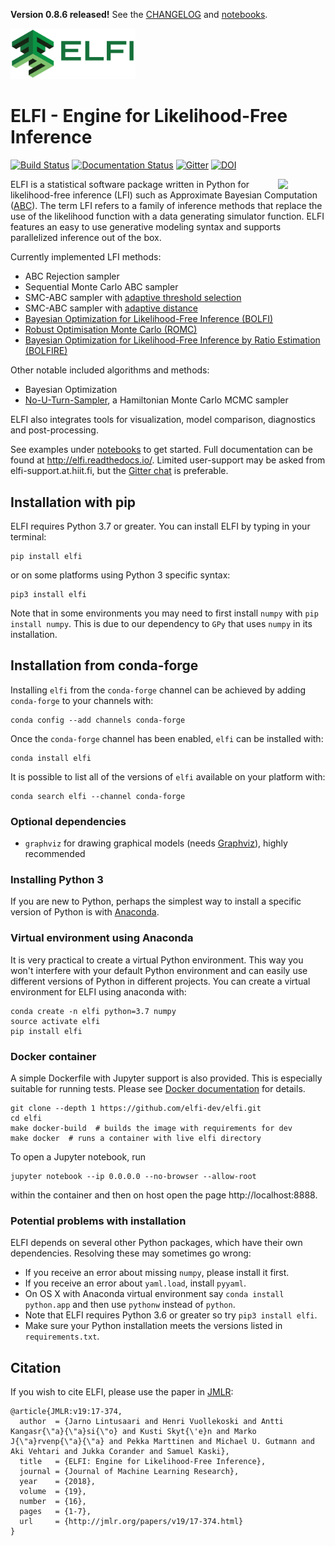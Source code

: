 **Version 0.8.6 released!** See the [CHANGELOG](CHANGELOG.rst) and [notebooks](https://github.com/elfi-dev/notebooks).

<img src="https://raw.githubusercontent.com/elfi-dev/elfi/dev/docs/logos/elfi_logo_text_nobg.png" width="200" />

ELFI - Engine for Likelihood-Free Inference
===========================================

[![Build Status](https://github.com/elfi-dev/elfi/actions/workflows/pytest.yml/badge.svg)](https://github.com/elfi-devs/elfi/actions)
[![Documentation Status](https://readthedocs.org/projects/elfi/badge/?version=latest)](http://elfi.readthedocs.io/en/latest/?badge=latest)
[![Gitter](https://badges.gitter.im/elfi-dev/elfi.svg)](https://gitter.im/elfi-dev/elfi?utm_source=badge&utm_medium=badge&utm_campaign=pr-badge)
[![DOI](https://zenodo.org/badge/69855441.svg)](https://zenodo.org/badge/latestdoi/69855441)

<img src="https://cloud.githubusercontent.com/assets/1233418/20178983/6e22ee44-a75c-11e6-8345-5934b55b9dc6.png" width="15%" align="right"></img>

ELFI is a statistical software package written in Python for likelihood-free inference (LFI) such as Approximate
Bayesian Computation ([ABC](https://en.wikipedia.org/wiki/Approximate_Bayesian_computation)).
The term LFI refers to a family of inference methods that replace the use of the likelihood function with a data
generating simulator function. ELFI features an easy to use generative modeling syntax and supports parallelized
inference out of the box.

Currently implemented LFI methods:
- ABC Rejection sampler
- Sequential Monte Carlo ABC sampler
- SMC-ABC sampler with [adaptive threshold selection](https://projecteuclid.org/journals/bayesian-analysis/advance-publication/Adaptive-Approximate-Bayesian-Computation-Tolerance-Selection/10.1214/20-BA1211.full)
- SMC-ABC sampler with [adaptive distance](https://projecteuclid.org/euclid.ba/1460641065)
- [Bayesian Optimization for Likelihood-Free Inference (BOLFI)](http://jmlr.csail.mit.edu/papers/v17/15-017.html)
- [Robust Optimisation Monte Carlo (ROMC)](https://arxiv.org/abs/1904.00670)
- [Bayesian Optimization for Likelihood-Free Inference by Ratio Estimation (BOLFIRE)](https://helda.helsinki.fi/handle/10138/305039)

Other notable included algorithms and methods:
- Bayesian Optimization
- [No-U-Turn-Sampler](http://jmlr.org/papers/volume15/hoffman14a/hoffman14a.pdf), a Hamiltonian Monte Carlo MCMC sampler

ELFI also integrates tools for visualization, model comparison, diagnostics and post-processing.

See examples under [notebooks](https://github.com/elfi-dev/notebooks) to get started. Full
documentation can be found at http://elfi.readthedocs.io/. Limited user-support may be
asked from elfi-support.at.hiit.fi, but the
[Gitter chat](https://gitter.im/elfi-dev/elfi?utm_source=share-link&utm_medium=link&utm_campaign=share-link)
is preferable.


Installation with pip
---------------------

ELFI requires Python 3.7 or greater. You can install ELFI by typing in your terminal:

```
pip install elfi
```
or on some platforms using Python 3 specific syntax:
```
pip3 install elfi
```

Note that in some environments you may need to first install `numpy` with
`pip install numpy`. This is due to our dependency to `GPy` that uses `numpy` in its installation.

Installation from conda-forge
-----------------------------

Installing `elfi` from the `conda-forge` channel can be achieved by adding `conda-forge` to your channels with:

```
conda config --add channels conda-forge
```

Once the `conda-forge` channel has been enabled, `elfi` can be installed with:

```
conda install elfi
```

It is possible to list all of the versions of `elfi` available on your platform with:

```
conda search elfi --channel conda-forge
```

### Optional dependencies

- `graphviz` for drawing graphical models (needs [Graphviz](http://www.graphviz.org)), highly recommended


### Installing Python 3

If you are new to Python, perhaps the simplest way to install a specific version of Python
is with [Anaconda](https://www.continuum.io/downloads).

### Virtual environment using Anaconda

It is very practical to create a virtual Python environment. This way you won't interfere
with your default Python environment and can easily use different versions of Python
in different projects. You can create a virtual environment for ELFI using anaconda with:

```
conda create -n elfi python=3.7 numpy
source activate elfi
pip install elfi
```

### Docker container

A simple Dockerfile with Jupyter support is also provided. This is especially suitable for running tests. Please see [Docker documentation](https://docs.docker.com/) for details.

```
git clone --depth 1 https://github.com/elfi-dev/elfi.git
cd elfi
make docker-build  # builds the image with requirements for dev
make docker  # runs a container with live elfi directory
```

To open a Jupyter notebook, run
```
jupyter notebook --ip 0.0.0.0 --no-browser --allow-root
```
within the container and then on host open the page http://localhost:8888. 

### Potential problems with installation

ELFI depends on several other Python packages, which have their own dependencies.
Resolving these may sometimes go wrong:
- If you receive an error about missing `numpy`, please install it first.
- If you receive an error about `yaml.load`, install `pyyaml`.
- On OS X with Anaconda virtual environment say `conda install python.app` and then use
`pythonw` instead of `python`.
- Note that ELFI requires Python 3.6 or greater so try `pip3 install elfi`.
- Make sure your Python installation meets the versions listed in `requirements.txt`.


Citation
--------

If you wish to cite ELFI, please use the paper in [JMLR](http://www.jmlr.org/papers/v19/17-374.html):

```
@article{JMLR:v19:17-374,
  author  = {Jarno Lintusaari and Henri Vuollekoski and Antti Kangasr{\"a}{\"a}si{\"o} and Kusti Skyt{\'e}n and Marko J{\"a}rvenp{\"a}{\"a} and Pekka Marttinen and Michael U. Gutmann and Aki Vehtari and Jukka Corander and Samuel Kaski},
  title   = {ELFI: Engine for Likelihood-Free Inference},
  journal = {Journal of Machine Learning Research},
  year    = {2018},
  volume  = {19},
  number  = {16},
  pages   = {1-7},
  url     = {http://jmlr.org/papers/v19/17-374.html}
}
```
